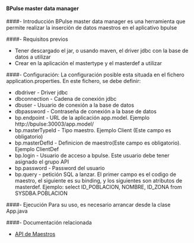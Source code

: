 #### BPulse master data manager

####- Introducción
BPulse master data manager es una herramienta que permite realizar la inserción de datos maestros en el aplicativo bpulse

####- Requisitos previos
* Tener descargado el jar, o usando maven, el driver jdbc con la base de datos a utilizar
* Crear en la aplicación el mastertype y el masterdef a utilizar

####- Configuración: 
La configuración posible esta situada en el fichero application.properties. En este fichero, se debe definir:
  * dbdriver - Driver jdbc
  * dbconnection - Cadena de conexión jdbc
  * dbuser - Usuario de conexión a la base de datos
  * dbpassword - Contraseña de conexión a la base de datos
  * bp.endpoint - URL de la aplicación app.model. Ejemplo http://bpulse:30003/app.model/
  * bp.masterTypeId - Tipo maestro. Ejemplo Client (Este campo es obligatorio)
  * bp.masterDefId - Definicion de maestro(Este campo es obligatorio). Ejemplo ClientDef
  * bp.login - Usuario de acceso a bpulse. Este usuario debe tener asignado el grupo API
  * bp.password - Password del usuario
  * bp.query - petición SQL a lanzar. El primer campo es el codigo de maestro, el siguiente es su binding, y los siguientes son atributos de masterdef. Ejemplo: select ID_POBLACION, NOMBRE, ID_ZONA from SYSDBA.POBLACION
  
####- Ejecución
  Para su uso, es necesario arrancar desde la clase App.java

####- Documentación relacionada
* [API de Maestros](http://www.bpulse.io/wiki/rest-api-gestion-maestros/)
